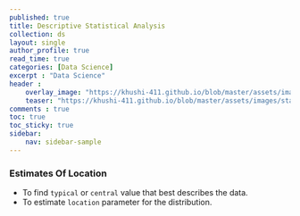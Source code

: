 ```yaml
---
published: true
title: Descriptive Statistical Analysis
collection: ds
layout: single
author_profile: true
read_time: true
categories: [Data Science]
excerpt : "Data Science"
header :
    overlay_image: "https://khushi-411.github.io/blob/master/assets/images/statistical-data-analysis.png"
    teaser: "https://khushi-411.github.io/blob/master/assets/images/statistical-data-analysis.png"
comments : true
toc: true
toc_sticky: true
sidebar:
    nav: sidebar-sample
---
```



### **Estimates Of Location**

* To find `typical` or `central` value that best describes the data.
* To estimate `location` parameter for the distribution.
